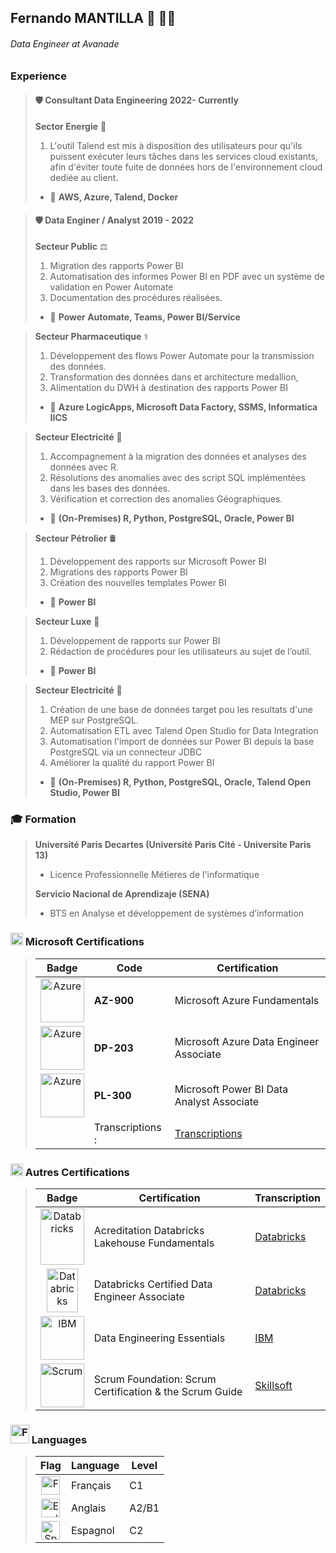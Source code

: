 ## Fernando MANTILLA  👋 :technologist:
###### Data Engineer at Avanade 

### Experience 

> #### :shield: Consultant Data Engineering 2022- Currently
> **Sector Energie** :battery:
> 1. L'outil Talend est mis à disposition des utilisateurs pour qu'ils puissent exécuter leurs tâches dans les services cloud existants, afin d'éviter toute fuite de données hors de l'environnement cloud dediée au client.
> - :dart: **AWS, Azure, Talend, Docker**


> #### :shield: Data Enginer / Analyst 2019 - 2022
> **Secteur Public** :balance_scale:
> 1. Migration des rapports Power BI
> 2. Automatisation des informes Power BI en PDF avec un système de validation en Power Automate
> 3. Documentation des procédures réalisées.
> - :dart: **Power Automate, Teams, Power BI/Service**

> **Secteur Pharmaceutique** :medical_symbol:
> 1. Développement des flows Power Automate pour la transmission des données.
> 2. Transformation des données dans et architecture medallion, 
> 3. Alimentation du DWH à destination des rapports Power BI
> - :dart: **Azure LogicApps, Microsoft Data Factory, SSMS, Informatica IICS**

> **Secteur Electricité** :battery:
> 1. Accompagnement à la migration des données et analyses des données avec R.
> 2. Résolutions des anomalies avec des script SQL implémentées dans les bases des données.
> 3. Vérification et correction des anomalies Géographiques.
> - :dart: **(On-Premises) R, Python, PostgreSQL, Oracle, Power BI** 

> **Secteur Pétrolier** :oil_drum:
> 1. Développement des rapports sur Microsoft Power BI
> 2. Migrations des rapports Power BI
> 3. Création des nouvelles templates Power BI
> - :dart: **Power BI**

> **Secteur Luxe** :ring:
> 1. Développement de rapports sur Power BI
> 2. Rédaction de procédures pour les utilisateurs au sujet de l’outil.
> - :dart: **Power BI**

> **Secteur Electricité** :battery:
> 1. Création de une base de données target pou les resultats d'une MEP sur PostgreSQL.
> 2. Automatisation ETL avec Talend Open Studio for Data Integration
> 3. Automatisation l'import de données sur Power BI depuis la base PostgreSQL via un connecteur JDBC
> 4. Améliorer la qualité du rapport Power BI
> - :dart: **(On-Premises) R, Python, PostgreSQL, Oracle, Talend Open Studio, Power BI**

### :mortar_board: Formation
> **Université Paris Decartes (Université Paris Cité - Universite Paris 13)**
> - Licence Professionnelle Métieres de l'informatique
> 
> **Servicio Nacional de Aprendizaje (SENA)**
>- BTS en Analyse et développement de systèmes d’information 

### <img src="https://upload.wikimedia.org/wikipedia/commons/thumb/4/44/Microsoft_logo.svg/512px-Microsoft_logo.svg.png" title="Microsoft" alt="Microsoft" width="20" height="20"/>  Microsoft Certifications
 
> | Badge | Code | Certification |
> |:--------------:|-----------| ------- |
> | <img src="https://training.cellenza.com/wp-content/uploads/2021/08/AZ900.png" title="Azure" alt="Azure" width="70" height="70"/>   | **AZ-900** | Microsoft Azure Fundamentals |
> | <img src="https://training.cellenza.com/wp-content/uploads/2021/07/DP-200.png" title="Azure" alt="Azure" width="70" height="70"/>  | **DP-203** | Microsoft Azure Data Engineer Associate |
> | <img src="https://k21academy.com/wp-content/uploads/2022/04/image.png" title="Azure" alt="Azure" width="70" height="70"/>          | **PL-300** | Microsoft Power BI Data Analyst Associate |
> | | Transcriptions : | [Transcriptions](https://learn.microsoft.com/en-us/users/dmantilla9/transcript/7359gi5xgnz4jml) |

### <img src="https://cdn-icons-png.flaticon.com/512/5516/5516956.png" title="Autres" alt="Autres" width="20" height="20"/>  Autres Certifications 

> | Badge | Certification | Transcription |
> |:--------------:|-----------| ------- |
> | <img src="https://www.databricks.com/en-website-assets/static/dd531b7c1df0e83a608e61defa3e3dec/lakehouse-fundamentals-1660758008.png" title="Databricks" alt="Databricks" width="70" height="90"/>| Acreditation Databricks Lakehouse Fundamentals |[Databricks](https://credentials.databricks.com/3dbf690a-b64c-493f-988c-4e4df31f27d4)|
> | <img src="https://www.databricks.com/en-website-assets/static/3aefa334ca64a70c7a5cd8dd44812a5f/associate-badge-de-1717145547.png" title="Databricks" alt="Databricks" width="50" height="70"/>   | Databricks Certified Data Engineer Associate |[Databricks](https://credentials.databricks.com/3a385d54-be39-4de0-b27a-222491d976bb#gs.ez3awd) |
> | <img src="https://miro.medium.com/v2/resize:fit:340/1*y9p2edci3p8jjc-Gt25ULw.png" title="IBM" alt="IBM" width="70" height="70"/>  | Data Engineering Essentials | [IBM](https://www.coursera.org/account/accomplishments/verify/Q83FV5E3Q359) |
> | <img src="https://eu.images.credential.net/badge/open-graph/p2imjeau_1726152403533_badge.png" title="Scrum" alt="Scrum" width="70" height="70"/>          | Scrum Foundation: Scrum Certification & the Scrum Guide | [Skillsoft](https://skillsoft.digitalbadges.skillsoft.com/42a9e9e0-63fb-4b2a-a79f-b882ea2b018d#gs.ez3i57) |

### <img src="https://cdn-icons-png.flaticon.com/512/888/888878.png" title="French" alt="French" width="30" height="30"/>  Languages

> | Flag | Language | Level |
> |:--------------:|-----------| ------- |
> |<img src="https://cdn-icons-png.flaticon.com/512/3187/3187465.png" title="French" alt="French" width="30" height="30"/>    | Français | C1 |
> |<img src="https://cdn-icons-png.flaticon.com/512/4800/4800921.png" title="English" alt="English" width="30" height="30"/>| Anglais  | A2/B1 |
> |<img src="https://cdn-icons-png.flaticon.com/512/1903/1903128.png" title="Spanish" alt="Spanish" width="30" height="30"/>  | Espagnol | C2 |


<!--
**dmantilla9/dmantilla9** is a ✨ _special_ ✨ repository because its `README.md` (this file) appears on your GitHub profile.

Here are some ideas to get you started:

- 🔭 I’m currently working on ...
- 🌱 I’m currently learning ...
- 👯 I’m looking to collaborate on ...
- 🤔 I’m looking for help with ...
- 💬 Ask me about ...
- 📫 How to reach me: ...
- 😄 Pronouns: ...
- ⚡ Fun fact: ...
-->
